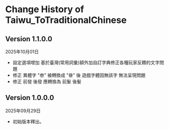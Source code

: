 # Change History of Taiwu_ToTraditionalChinese

## Version 1.1.0.0

2025年10月01日

* 設定選項增加 基於臺灣(常用詞彙)額外加自訂字典修正各種玩家反饋的文字問題
* 修正 異體字 "叁" 被轉換成 "叄" 後 遊戲字體因無該字 無法呈現問題
* 修正 前發 後發 應轉換為 前髮 後髮

## Version 1.0.0.0

2025年09月29日

* 初始版本釋出。
